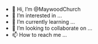- 👋 Hi, I’m @MaywoodChurch
- 👀 I’m interested in ...
- 🌱 I’m currently learning ...
- 💞️ I’m looking to collaborate on ...
- 📫 How to reach me ...

<!---
MaywoodChurch/MaywoodChurch is a ✨ special ✨ repository because its `README.md` (this file) appears on your GitHub profile.
You can click the Preview link to take a look at your changes.
--->
